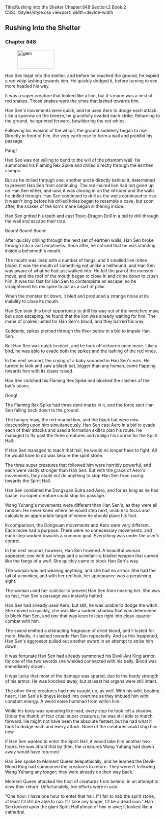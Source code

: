 Title:Rushing Into the Shelter 
Chapter:848 
Section:2 
Book:2 
CSS:../Styles/style.css 
viewport: width=device-width
  
## Rushing Into the Shelter
### Chapter 848
  
<figure>
	<img src="../Images/gem.gif" alt="gem" id="gem" width="120" height="60" />
</figure>
  

  
Han Sen leapt into the shelter, and before he reached the ground, he espied a red whip lashing towards him. He quickly dodged it, before turning to see more headed his way.

It was a super creature that looked like a lion, but it's mane was a nest of red snakes. Those snakes were the vines that lashed towards him.

Han Sen's movements were quick, and he used Aero to dodge each attack. Like a sparrow on the breeze, he gracefully evaded each strike. Returning to the ground, he sprinted forward, bewildering the red whips.

Following his evasion of the whips, the ground suddenly began to rise. Directly in front of him, the very earth rose to form a wall and prohibit his passage.

Pang!

Han Sen was not willing to bend to the will of the phantom wall. He summoned his Flaming Rex Spike and drilled directly through the earthen clumps.

But as he drilled through one, another arose directly behind it, determined to prevent Han Sen from continuing. The red-haired lion had not given up on Han Sen either, and now, it was closing in on the intruder and the walls he drilled through. Han Sen continued to drill as the walls continued to rise. It wasn't long before his drilled holes began to resemble a cave, but soon after, the snakes of the lion's mane began slithering inside.

Han Sen gritted his teeth and cast Toxic-Dragon Drill in a bid to drill through the wall and escape their trap.

Boom! Boom! Boom!

After quickly drilling through the next set of earthen walls, Han Sen broke through into a vast emptiness. Soon after, he noticed that he was standing inside a behemoth's mouth.

The mouth was lined with a number of fangs, and it smelled like rotten blood. It was the mouth of something not unlike a hellhound, and Han Sen was aware of what he had just walked into. He felt the jaw of the monster move, and the roof of the mouth began to close in and come down to crush him. It was too fast for Han Sen to contemplate an escape, so he straightened his rex spike to act as a sort of pillar.

When the monster bit down, it bled and produced a strange noise at its inability to close its mouth.

Han Sen took this brief opportunity to drill his way out of the wretched maw, but upon escaping, he found that the lion was already waiting for him. The mane of snakes lusted for Han Sen's blood, and they barred his way.

Suddenly, spikes pierced through the floor below in a bid to impale Han Sen.

But Han Sen was quick to react, and he took off airborne once more. Like a bird, he was able to evade both the spikes and the lashing of the red vines.

In the next second, the crying of a baby sounded in Han Sen's ears. He turned to look and saw a black bat, bigger than any human, come flapping towards him with its claws raised.

Han Sen clutched his Flaming Rex Spike and blocked the slashes of the bat's talons.

Dong!

The Flaming Rex Spike had three dent-marks in it, and the force sent Han Sen falling back down to the ground.

The hungry maw, the red-maned lion, and the black bat were now descending upon him simultaneously. Han Sen cast Aero in a bid to evade each of their attacks and used a formation skill to plan his route. He managed to fly past the three creatures and realign his course for the Spirit Hall.

If Han Sen managed to reach that hall, he would no longer have to fight. All he would have to do was secure the spirit stone.

The three super creatures that followed him were horribly powerful, and each were vastly stronger than Han Sen. But with the grace of Aero's movements, they could not do anything to stop Han Sen from racing towards the Spirit Hall.

Han Sen combined the Dongxuan Sutra and Aero, and for as long as he had space, no super creature could stop his passage.

Wang Yuhang's movements were different than Han Sen's, as they were all random. He never knew where he would step next, unable to focus and calculate an appropriate target of where he should place his foot.

In comparison, the Dongxuan movements and Aero were very different. Each move had a purpose. There were no unnecessary movements, and each step worked towards a common goal. Everything was under the user's control.

In the next second, however, Han Sen frowned. A beautiful woman appeared; one with bat wings and a scimitar—a bladed weapon that curved like the fangs of a wolf. She quickly came to block Han Sen's way.

The woman was not wearing anything, and she had no armor. She had the tail of a monkey, and with her red hair, her appearance was a perplexing sight.

The woman used her scimitar to prevent Han Sen from nearing her. She was so fast, Han Sen's passage was instantly halted.

Han Sen had already used Aero, but still, he was unable to dodge the witch. She moved so quickly, she was like a sudden shadow that was determined to block Han Sen, and one that was keen to leap right into close-quarter combat with him.

The sword emitted a distracting fragrance of dried blood, and it lusted for more. Madly, it slashed towards Han Sen repeatedly. And as this happened, Han Sen's aggressor pulled out another sword in an attempt to strike him down.

It was fortunate Han Sen had already summoned his Devil-Ant King armor, for one of the two swords she wielded connected with his belly. Blood was immediately drawn.

It was lucky that most of the damage was spared, due to the hardy strength of his armor. He was knocked away, but at least his organs were still intact.

The other three creatures had now caught up, as well. With his wild, beating heart, Han Sen's kidneys kicked into overtime as they imbued him with constant energy. A weird noise hummed from within him.

While his body was operating like mad, every step he took left a shadow. Under the thumb of four cruel super creatures, he was still able to march forward. He might not have been the absolute fastest, but he had what it took to dodge each and every attack. None of the creatures could stop him now.

If Han Sen wanted to enter the Spirit Hall, it would take him another two hours. He was afraid that by then, the creatures Wang Yuhang had drawn away would have returned.

Han Sen spoke to Moment Queen telepathically, and he learned the Devil-Blood King had summoned the creatures to return. They weren't following Wang Yuhang any longer; they were already on their way back.

Moment Queen attacked the host of creatures from behind, in an attempt to slow their return. Unfortunately, her efforts were in vain.

"One hour. I have one hour to enter that hall. If I fail to nab the spirit stone, at least I'll still be able to run. If I take any longer, I'll be a dead man." Han Sen looked upon the giant Spirit Hall ahead of him in awe; it looked like a cathedral.